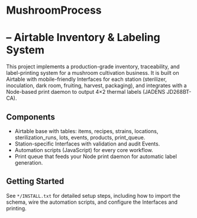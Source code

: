 # MushroomProcess 
# – Airtable Inventory & Labeling System

This project implements a production-grade inventory, traceability, and label-printing system for a mushroom cultivation business.
It is built on Airtable with mobile-friendly Interfaces for each station (sterilizer, inoculation, dark room, fruiting, harvest, packaging),
and integrates with a Node-based print daemon to output 4×2 thermal labels (JADENS JD268BT-CA).

## Components
- Airtable base with tables: items, recipes, strains, locations, sterilization_runs, lots, events, products, print_queue.
- Station-specific Interfaces with validation and audit Events.
- Automation scripts (JavaScript) for every core workflow.
- Print queue that feeds your Node print daemon for automatic label generation.

## Getting Started
See `*/INSTALL.txt` for detailed setup steps, including how to import the schema, wire the automation scripts, and configure the Interfaces and printing.